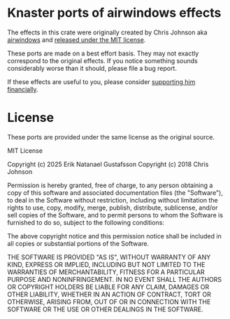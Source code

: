 # Knaster ports of airwindows effects

The effects in this crate were originally created by Chris Johnson aka [airwindows](https://github.com/airwindows) and [released under the MIT license](https://github.com/airwindows/airwindows).

These ports are made on a best effort basis. They may not exactly correspond to the original effects. If you notice something sounds considerably worse than it should, please file a bug report.

If these effects are useful to you, please consider [supporting him financially](https://www.patreon.com/airwindows).

# License

These ports are provided under the same license as the original source.

MIT License

Copyright (c) 2025 Erik Natanael Gustafsson 
Copyright (c) 2018 Chris Johnson 

Permission is hereby granted, free of charge, to any person obtaining a copy
of this software and associated documentation files (the "Software"), to deal
in the Software without restriction, including without limitation the rights
to use, copy, modify, merge, publish, distribute, sublicense, and/or sell
copies of the Software, and to permit persons to whom the Software is
furnished to do so, subject to the following conditions:

The above copyright notice and this permission notice shall be included in all
copies or substantial portions of the Software.

THE SOFTWARE IS PROVIDED "AS IS", WITHOUT WARRANTY OF ANY KIND, EXPRESS OR
IMPLIED, INCLUDING BUT NOT LIMITED TO THE WARRANTIES OF MERCHANTABILITY,
FITNESS FOR A PARTICULAR PURPOSE AND NONINFRINGEMENT. IN NO EVENT SHALL THE
AUTHORS OR COPYRIGHT HOLDERS BE LIABLE FOR ANY CLAIM, DAMAGES OR OTHER
LIABILITY, WHETHER IN AN ACTION OF CONTRACT, TORT OR OTHERWISE, ARISING FROM,
OUT OF OR IN CONNECTION WITH THE SOFTWARE OR THE USE OR OTHER DEALINGS IN THE
SOFTWARE.
